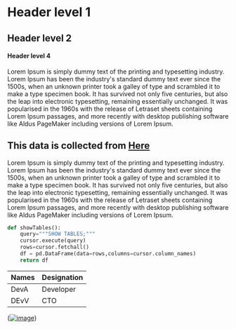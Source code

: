 # Header level 1
## Header level 2
#### Header level 4

Lorem Ipsum is simply dummy text of the printing and typesetting industry. Lorem Ipsum has been the industry's standard dummy text ever since the 1500s, when an unknown printer took a galley of type and scrambled it to make a type specimen book. It has survived not only five centuries, but also the leap into electronic typesetting, remaining essentially unchanged. It was popularised in the 1960s with the release of Letraset sheets containing Lorem Ipsum passages, and more recently with desktop publishing software like Aldus PageMaker including versions of Lorem Ipsum.

This data is collected from [Here](https://www.kaggle.com/)
---
Lorem Ipsum is simply dummy text of the printing and typesetting industry. Lorem Ipsum has been the industry's standard dummy text ever since the 1500s, when an unknown printer took a galley of type and scrambled it to make a type specimen book. It has survived not only five centuries, but also the leap into electronic typesetting, remaining essentially unchanged. It was popularised in the 1960s with the release of Letraset sheets containing Lorem Ipsum passages, and more recently with desktop publishing software like Aldus PageMaker including versions of Lorem Ipsum.

``` python
def showTables():
    query="""SHOW TABLES;"""
    cursor.execute(query)
    rows=cursor.fetchall()
    df = pd.DataFrame(data=rows,columns=cursor.column_names)
    return df
```

|Names|Designation|
|------|------------|
|DevA | Developer |
|DEvV | CTO |





([![image](https://github.com/NITISHKISHNANI/E-commerce/assets/152250232/6592fb2b-d4a9-44c9-8e23-5f8ccce9b36f)](https://lh7-us.googleusercontent.com/bQpKg-LfPjmUufGQhiZAZwfxEfPgeor8_cQWqEdOYoLq4MWwPpbPUhUVJujcLOSp-C1EUiveGwGtWjsxOU3yJ3niKcnDQkYZ-BMbHg37HewNUucMPKYnHDHrpDNXu_VWZ0gQDOUQU93TKhauhcamNXs))
